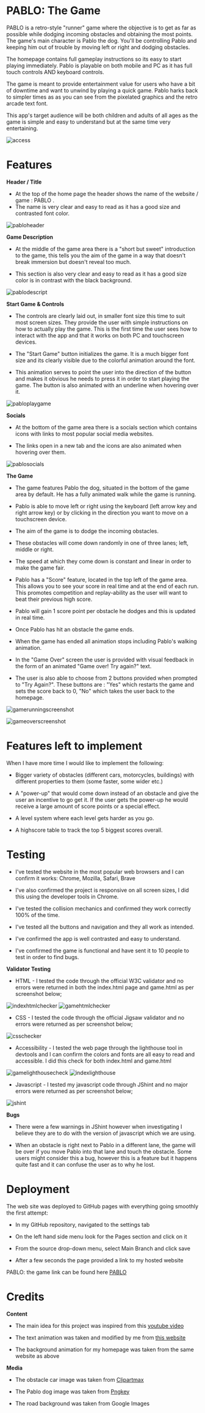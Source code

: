 # PABLO: The Game
PABLO is a retro-style "runner" game where the objective is to get as far as possible while dodging incoming obstacles and obtaining the most points.
The game's main character is Pablo the dog. You'll be controlling Pablo and keeping him out of trouble by moving left or right and dodging obstacles. 

The homepage contains full gameplay instructions so its easy to start playing immediately.
Pablo is playable on both mobile and PC as it has full touch controls AND keyboard controls.


The game is meant to provide entertainment value for users who have a bit of downtime and want to unwind by playing a quick game. Pablo harks back to simpler times as as you can see from the pixelated graphics and the retro arcade text font. 

This app's target audience will be both children and adults of all ages as the game is simple and easy to understand but at the same time very entertaining.

![access](assets/images/access.PNG)


# Features


**Header / Title**

- At the top of the home page the header shows the name of the website / game : PABLO .
- The name is very clear and easy to read as it has a good size and contrasted font color.

![pabloheader](assets/images/pabloheader.png)

**Game Description**

- At the middle of the game area there is a "short but sweet" introduction to the game, this tells you the aim of the game in a way that doesn't break immersion but doesn't reveal too much.

- This section is also very clear and easy to read as it has a good size color is in contrast with the black background.


![pablodescript](assets/images/pablodescript.png)

**Start Game & Controls**

- The controls are clearly laid out, in smaller font size this time to suit most screen sizes. They provide the user with simple instructions on how to actually play the game. This is the first time the user sees how to interact with the app and that it works on both PC and touchscreen devices.

- The "Start Game" button initializes the game. It is a much bigger font size and its clearly visible due to the colorful animation around the font. 

 - This animation serves to point the user into the direction of the button and makes it obvious he needs to press it in order to start playing the game. The button is also animated with an underline when hovering over it.

![pabloplaygame](assets/images/pabloplaygame.png)

**Socials**

- At the bottom of the game area there is a socials section which contains icons with links to most popular social media websites.

- The links open in a new tab and the icons are also animated when hovering over them.

![pablosocials](assets/images/pablosocials.png)

**The Game**

- The game features Pablo the dog, situated in the bottom of the game area by default. He has a fully animated walk while the game is running.

- Pablo is able to move left or right using the keyboard (left arrow key and right arrow key) or by clicking in the direction you want to move on a touchscreen device.

- The aim of the game is to dodge the incoming obstacles.

- These obstacles will come down randomly in one of three lanes; left, middle or right.

- The speed at which they come down is constant and linear in order to make the game fair.

- Pablo has a "Score" feature, located in the top left of the game area. This allows you to see your score in real time and at the end of each run. This promotes competition and replay-ability as the user will want to beat their previous high score.

- Pablo will gain 1 score point per obstacle he dodges and this is updated in real time.

- Once Pablo has hit an obstacle the game ends.

- When the game has ended all animation stops including Pablo's walking animation.

- In the "Game Over" screen the user is provided with visual feedback in the form of an animated "Game over! Try again?" text.

- The user is also able to choose from 2 buttons provided when prompted to "Try Again?". These buttons are : "Yes" which restarts the game and sets the score back to 0, "No" which takes the user back to the homepage.



![gamerunningscreenshot](assets/images/gamerunningscreenshot.PNG)

![gameoverscreenshot](assets/images/gameoverscreenshot.PNG)

# Features left to implement

When I have more time I would like to implement the following:

-   Bigger variety of obstacles (different cars, motorcycles, buildings) with different properties to them (some faster, some wider etc.)

- A "power-up" that would come down instead of an obstacle and give the user an incentive to go get it. If the user gets the power-up he would receive a large amount of score points or a special effect.

- A level system where each level gets harder as you go.

- A highscore table to track the top 5 biggest scores overall.

# Testing
- I've tested the website in the most popular web browsers and I can confirm it works: Chrome, Mozilla, Safari, Brave

- I've also confirmed the project is responsive on all screen sizes, I did this using the developer tools in Chrome.

- I've tested the collision mechanics and confirmed they work correctly 100% of the time.

- I've tested all the buttons and navigation and they all work as intended.

- I've confirmed the app is well contrasted and easy to understand.

- I've confirmed the game is functional and have sent it to 10 people to test in order to find bugs.


**Validator Testing**

- HTML - I tested the code through the official W3C validator and no errors were returned in both the index.html page and game.html as per screenshot below;

![indexhtmlchecker](assets/images/indexhtmlchecker.PNG)
![gamehtmlchecker](assets/images/gamehtmlchecker.PNG)

- CSS - I tested the code through the official Jigsaw validator and no errors were returned as per screenshot below;

![csschecker](assets/images/csschecker.PNG)

- Accessibility - I tested the web page through the lighthouse tool in devtools and I can confirm the colors and fonts are all easy to read and accessible. I did this check for both index.html and game.html

![gamelighthousecheck](assets/images/gamelighthouse.PNG)
![indexlighthouse](assets/images/indexlighthouse.PNG)

- Javascript - I tested my javascript code through JShint and no major errors were returned as per screenshot below;

![jshint](assets/images/jshint.PNG)

**Bugs**

- There were a few warnings in JShint however when investigating I believe they are to do with the version of javascript which we are using.

- When an obstacle is right next to Pablo in a different lane, the game will be over if you move Pablo into that lane and touch the obstacle. 
Some users might consider this a bug, however this is a feature but it happens quite fast and it can confuse the user as to why he lost.

# Deployment

The web site was deployed to GitHub pages with everything going smoothly the first attempt:

- In my GitHub repository, navigated to the settings tab

- On the left hand side menu look for the Pages section and click on it

- From the source drop-down menu, select Main Branch and click save

- After a few seconds the page provided a link to my hosted website

PABLO: the game link can be found here [PABLO](https://raoulrv.github.io/pablo-game/index.html)

# Credits

**Content**

- The main idea for this project was inspired from this [youtube video](https://www.youtube.com/watch?v=Sz7ugHHlvX4)

- The text animation was taken and modified by me from [this website](https://wweb.dev/resources/creative-hover-effects/)

- The background animation for my homepage was taken from the same website as above

**Media**

- The obstacle car image was taken from [Clipartmax](https://www.clipartmax.com/download/m2i8m2A0K9G6b1i8_medium-image-car-pixel-art-top-view/)

- The Pablo dog image was taken from [Pngkey](https://www.pngkey.com/detail/u2y3a9e6q8o0u2i1_my-sprite-sheet-of-a-dog-i-made/)

- The road background was taken from Google Images

